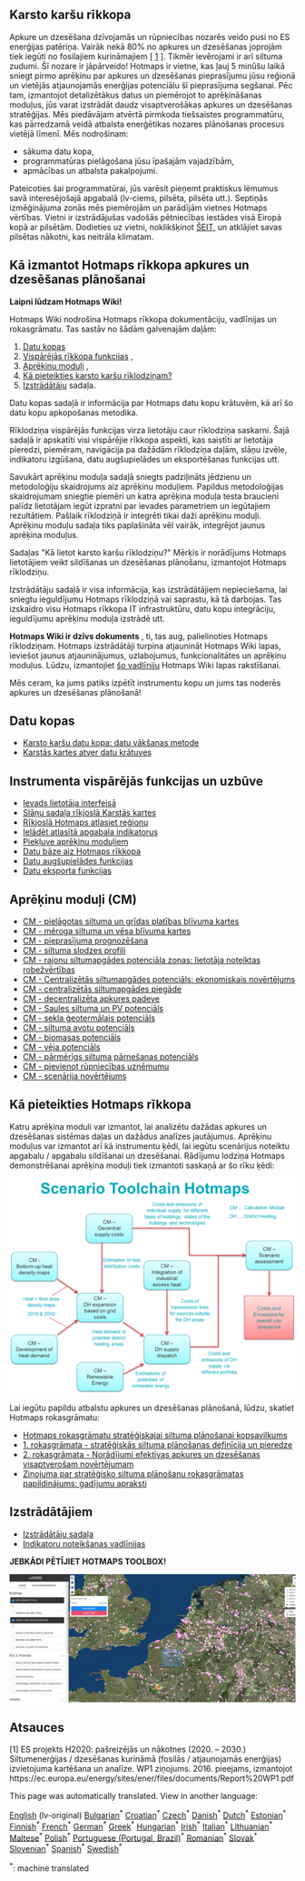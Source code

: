 <h2> Karsto karšu rīkkopa </h2><p> Apkure un dzesēšana dzīvojamās un rūpniecības nozarēs veido pusi no ES enerģijas patēriņa. Vairāk nekā 80% no apkures un dzesēšanas joprojām tiek iegūti no fosilajiem kurināmajiem [ <a href="#References">1</a> ]. Tikmēr ievērojami ir arī siltuma zudumi. Šī nozare ir jāpārveido! Hotmaps ir vietne, kas ļauj 5 minūšu laikā sniegt pirmo aprēķinu par apkures un dzesēšanas pieprasījumu jūsu reģionā un vietējās atjaunojamās enerģijas potenciālu šī pieprasījuma segšanai. Pēc tam, izmantojot detalizētākus datus un piemērojot to aprēķināšanas moduļus, jūs varat izstrādāt daudz visaptverošākas apkures un dzesēšanas stratēģijas. Mēs piedāvājam atvērtā pirmkoda tiešsaistes programmatūru, kas pārredzamā veidā atbalsta enerģētikas nozares plānošanas procesus vietējā līmenī. Mēs nodrošinam: </p><ul><li> sākuma datu kopa, </li><li> programmatūras pielāgošana jūsu īpašajām vajadzībām, </li><li> apmācības un atbalsta pakalpojumi. </li></ul><p> Pateicoties šai programmatūrai, jūs varēsit pieņemt praktiskus lēmumus savā interesējošajā apgabalā (lv-ciems, pilsēta, pilsēta utt.). Septiņās izmēģinājuma zonās mēs piemērojām un parādījām vietnes Hotmaps vērtības. Vietni ir izstrādājušas vadošās pētniecības iestādes visā Eiropā kopā ar pilsētām. Dodieties uz vietni, noklikšķinot <a href="https://www.hotmaps.hevs.ch/map">ŠEIT,</a> un atklājiet savas pilsētas nākotni, kas neitrāla klimatam. </p><h2> Kā izmantot Hotmaps rīkkopa apkures un dzesēšanas plānošanai </h2><p> <strong>Laipni lūdzam Hotmaps Wiki!</strong> </p><p> Hotmaps Wiki nodrošina Hotmaps rīkkopa dokumentāciju, vadlīnijas un rokasgrāmatu. Tas sastāv no šādām galvenajām daļām: </p><ol><li> <a href="#Data-sets">Datu kopas</a> </li><li> <a href="#General-tool-functionalities-and-structure">Vispārējās rīkkopa funkcijas</a> , </li><li> <a href="#Calculation-modules-cm">Aprēķinu moduļi</a> , </li><li> <a href="#How-to-apply-Hotmaps-toolbox">Kā pieteikties karsto karšu rīklodziņam?</a> </li><li> <a href="#For-developers">Izstrādātāju</a> sadaļa. </li></ol><p> Datu kopas sadaļā ir informācija par Hotmaps datu kopu krātuvēm, kā arī šo datu kopu apkopošanas metodika. </p><p> Rīklodziņa vispārējās funkcijas virza lietotāju caur rīklodziņa saskarni. Šajā sadaļā ir apskatīti visi vispārējie rīkkopa aspekti, kas saistīti ar lietotāja pieredzi, piemēram, navigācija pa dažādām rīklodziņa daļām, slāņu izvēle, indikatoru izgūšana, datu augšupielādes un eksportēšanas funkcijas utt. </p><p> Savukārt aprēķinu moduļa sadaļā sniegts padziļināts jēdzienu un metodoloģiju skaidrojums aiz aprēķinu moduļiem. Papildus metodoloģijas skaidrojumam sniegtie piemēri un katra aprēķina moduļa testa braucieni palīdz lietotājam iegūt izpratni par ievades parametriem un iegūtajiem rezultātiem. Pašlaik rīklodziņā ir integrēti tikai daži aprēķinu moduļi. Aprēķinu moduļu sadaļa tiks paplašināta vēl vairāk, integrējot jaunus aprēķina moduļus. </p><p> Sadaļas &quot;Kā lietot karsto karšu rīklodziņu?&quot; Mērķis ir norādījums Hotmaps lietotājiem veikt sildīšanas un dzesēšanas plānošanu, izmantojot Hotmaps rīklodziņu. </p><p> Izstrādātāju sadaļā ir visa informācija, kas izstrādātājiem nepieciešama, lai sniegtu ieguldījumu Hotmaps rīklodziņā vai saprastu, kā tā darbojas. Tas izskaidro visu Hotmaps rīkkopa IT infrastruktūru, datu kopu integrāciju, ieguldījumu aprēķinu moduļa izstrādē utt. </p><p> <strong>Hotmaps Wiki ir dzīvs dokuments</strong> , ti, tas aug, palielinoties Hotmaps rīklodziņam. Hotmaps izstrādātāji turpina atjaunināt Hotmaps Wiki lapas, ieviešot jaunus atjauninājumus, uzlabojumus, funkcionalitātes un aprēķinu moduļus. Lūdzu, izmantojiet <a href="https://github.com/HotMaps/hotmaps_wiki/wiki/Guidelines-for-writing-a-Hotmaps-Wiki-page">šo vadlīniju</a> Hotmaps Wiki lapas rakstīšanai. </p><p> Mēs ceram, ka jums patiks izpētīt instrumentu kopu un jums tas noderēs apkures un dzesēšanas plānošanā! </p><h2> Datu kopas </h2><ul><li> <a href="Hotmaps-data-set-method-of-data-collection">Karsto karšu datu kopa: datu vākšanas metode</a> </li><li> <a href="Hotmaps-open-data-repositories">Karstās kartes atver datu krātuves</a> </li></ul><h2> Instrumenta vispārējās funkcijas un uzbūve </h2><ul><li> <a href="Introduction-to-user-interface">Ievads lietotāja interfeisā</a> </li><li> <a href="Layers-section-in-the-Hotmaps-toolbox">Slāņu sadaļa rīkjoslā Karstās kartes</a> </li><li> <a href="Select-a-region-in-the-Hotmaps-toolbox">Rīkjoslā Hotmaps atlasiet reģionu</a> </li><li> <a href="Retrieve-indicators-of-a-selected-area">Ielādēt atlasītā apgabala indikatorus</a> </li><li> <a href="Access-to-calculation-modules">Piekļuve aprēķinu moduļiem</a> </li><li> <a href="Database-behind-the-Hotmaps-toolbox">Datu bāze aiz Hotmaps rīkkopa</a> </li><li> <a href="Data-upload-functionalities">Datu augšupielādes funkcijas</a> </li><li> <a href="Data-export-functionalities">Datu eksporta funkcijas</a> </li></ul><h2> Aprēķinu moduļi (CM) </h2><ul><li> <a href="CM-Customized-heat-and-floor-area-density-maps">CM - pielāgotas siltuma un grīdas platības blīvuma kartes</a> </li><li> <a href="CM-Scale-heat-and-cool-density-maps">CM - mēroga siltuma un vēsa blīvuma kartes</a> </li><li> <a href="CM-Demand-projection">CM - pieprasījuma prognozēšana</a> </li><li> <a href="CM-Heat-load-profiles">CM - siltuma slodzes profili</a> </li><li> <a href="CM-District-heating-potential-areas-user-defined-thresholds">CM - rajonu siltumapgādes potenciāla zonas: lietotāja noteiktas robežvērtības</a> </li><li> <a href="CM-District-heating-potential-economic-assessment">CM - Centralizētās siltumapgādes potenciāls: ekonomiskais novērtējums</a> </li><li> <a href="CM-District-heating-supply-dispatch">CM - centralizētās siltumapgādes piegāde</a> </li><li> <a href="CM-Decentral-heating-supply">CM - decentralizēta apkures padeve</a> </li><li> <a href="CM-Solar-thermal-and-PV-potential">CM - Saules siltuma un PV potenciāls</a> </li><li> <a href="CM-Shallow-geothermal-potential">CM - sekla ģeotermālais potenciāls</a> </li><li> <a href="CM-Heat-source-potential">CM - siltuma avotu potenciāls</a> </li><li> <a href="CM-Biomass-potential">CM - biomasas potenciāls</a> </li><li> <a href="CM-Wind-potential">CM - vēja potenciāls</a> </li><li> <a href="CM-Excess-heat-transport-potential">CM - pārmērīgs siltuma pārnešanas potenciāls</a> </li><li> <a href="CM-add-industry-plant">CM - pievienot rūpniecības uzņēmumu</a> </li><li> <a href="CM-Scenario-assessment">CM - scenārija novērtējums</a> </li></ul><h2> Kā pieteikties Hotmaps rīkkopa </h2><p> Katru aprēķina moduli var izmantot, lai analizētu dažādas apkures un dzesēšanas sistēmas daļas un dažādus analīzes jautājumus. Aprēķinu moduļus var izmantot arī kā instrumentu ķēdi, lai iegūtu scenārijus noteiktu apgabalu / apgabalu sildīšanai un dzesēšanai. Rādījumu lodziņa Hotmaps demonstrēšanai aprēķina moduļi tiek izmantoti saskaņā ar šo rīku ķēdi: </p><p><img alt="" src="https://github.com/HotMaps/hotmaps_wiki/blob/master/Images/Hotmaps_toolchain_2019-05-09.png"/></p><p> Lai iegūtu papildu atbalstu apkures un dzesēšanas plānošanā, lūdzu, skatiet Hotmaps rokasgrāmatu: </p><ul><li> <a href="https://www.hotmaps-project.eu/wp-content/uploads/2019/04/Summary-Hotmaps-Handbook.pdf">Hotmaps rokasgrāmatu stratēģiskajai siltuma plānošanai kopsavilkums</a> </li><li> <a href="https://vbn.aau.dk/da/publications/definition-amp-experiences-of-strategic-heat-planning">1. rokasgrāmata - stratēģiskās siltuma plānošanas definīcija un pieredze</a> </li><li> <a href="https://vbn.aau.dk/da/publications/guidance-for-the-comprehensive-assessment-of-efficient-heating-an">2. rokasgrāmata - Norādījumi efektīvas apkures un dzesēšanas visaptverošam novērtējumam</a> </li><li> <a href="https://vbn.aau.dk/da/publications/appendix-report-to-the-hotmaps-handbook-for-strategic-heat-planni">Ziņojuma par stratēģisko siltuma plānošanu rokasgrāmatas papildinājums: gadījumu apraksti</a> </li></ul><h2> Izstrādātājiem </h2><ul><li> <a href="Developers">Izstrādātāju sadaļa</a> </li><li> <a href="Guidelines-for-defining-indicators">Indikatoru noteikšanas vadlīnijas</a> </li></ul><p> <strong>JEBKĀDI PĒTĪJIET HOTMAPS TOOLBOX!</strong> </p><p><img alt="" src="https://github.com/HotMaps/hotmaps_wiki/blob/master/Images/Hotmaps_test.JPG"/></p><h2> Atsauces </h2><p> [1] ES projekts H2020: pašreizējās un nākotnes (2020. – 2030.) Siltumenerģijas / dzesēšanas kurināmā (fosilās / atjaunojamās enerģijas) izvietojuma kartēšana un analīze. WP1 ziņojums. 2016. pieejams, izmantojot https://ec.europa.eu/energy/sites/ener/files/documents/Report%20WP1.pdf </p>

This page was automatically translated. View in another language:

[English](en-Home) (lv-original) [Bulgarian](bg-Home)<sup>\*</sup> [Croatian](hr-Home)<sup>\*</sup> [Czech](cs-Home)<sup>\*</sup> [Danish](da-Home)<sup>\*</sup> [Dutch](nl-Home)<sup>\*</sup> [Estonian](et-Home)<sup>\*</sup> [Finnish](fi-Home)<sup>\*</sup> [French](fr-Home)<sup>\*</sup> [German](de-Home)<sup>\*</sup> [Greek](el-Home)<sup>\*</sup> [Hungarian](hu-Home)<sup>\*</sup> [Irish](ga-Home)<sup>\*</sup> [Italian](it-Home)<sup>\*</sup>  [Lithuanian](lt-Home)<sup>\*</sup> [Maltese](mt-Home)<sup>\*</sup> [Polish](pl-Home)<sup>\*</sup> [Portuguese (Portugal, Brazil)](pt-Home)<sup>\*</sup> [Romanian](ro-Home)<sup>\*</sup> [Slovak](sk-Home)<sup>\*</sup> [Slovenian](sl-Home)<sup>\*</sup> [Spanish](es-Home)<sup>\*</sup> [Swedish](sv-Home)<sup>\*</sup> 

<sup>\*</sup>: machine translated
